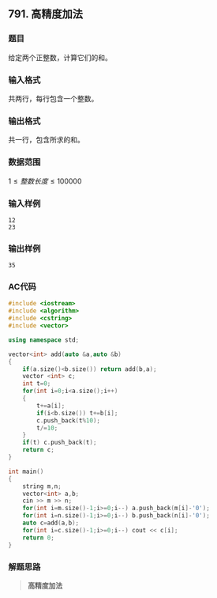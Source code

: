 ##  791. 高精度加法

### 题目

给定两个正整数，计算它们的和。

### 输入格式

共两行，每行包含一个整数。

### 输出格式

共一行，包含所求的和。

### 数据范围

$1≤整数长度≤100000$

### 输入样例

```
12
23
```

### 输出样例

```
35
```

### AC代码

```c++
#include <iostream>
#include <algorithm>
#include <cstring>
#include <vector>

using namespace std;

vector<int> add(auto &a,auto &b)
{
    if(a.size()<b.size()) return add(b,a);
    vector <int> c;
    int t=0;
    for(int i=0;i<a.size();i++)
    {
        t+=a[i];
        if(i<b.size()) t+=b[i];
        c.push_back(t%10);
        t/=10;
    }
    if(t) c.push_back(t);
    return c;
}

int main()
{
    string m,n;
    vector<int> a,b;
    cin >> m >> n;
    for(int i=m.size()-1;i>=0;i--) a.push_back(m[i]-'0');
    for(int i=n.size()-1;i>=0;i--) b.push_back(n[i]-'0');
    auto c=add(a,b);
    for(int i=c.size()-1;i>=0;i--) cout << c[i];
    return 0;
}
```

### 解题思路

>**高精度加法**

